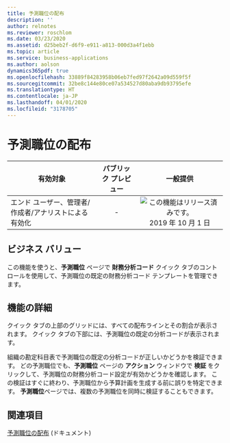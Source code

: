 ```yaml
---
title: 予測職位の配布
description: ''
author: relnotes
ms.reviewer: roschlom
ms.date: 03/23/2020
ms.assetid: d25beb2f-d6f9-e911-a813-000d3a4f1ebb
ms.topic: article
ms.service: business-applications
ms.author: aolson
dynamics365pdf: true
ms.openlocfilehash: 33889f84283958b06eb7fed97f2642a09d559f5f
ms.sourcegitcommit: 32be8c144e80ce07a534527d80aba9db93795efe
ms.translationtype: HT
ms.contentlocale: ja-JP
ms.lasthandoff: 04/01/2020
ms.locfileid: "3178705"
---
```

# <a name="forecast-position-distribution"></a>予測職位の配布


| 有効対象    |  パブリック プレビュー | 一般提供 | 
| ---------- | :----------: |:----------: |
|エンド ユーザー、管理者/作成者/アナリストによる有効化|-| ![この機能はリリース済みです。](/dynamics365-release-plan/media/green-checkmark.png "この機能はリリース済みです。") 2019 年 10 月 1 日|


## <a name="business-value"></a>ビジネス バリュー
<!-- bv start -->
この機能を使うと、**予測職位** ページで **財務分析コード** クイック タブのコントロールを使用して、予測職位の既定の財務分析コード テンプレートを管理できます。
<!-- bv end -->



## <a name="feature-details"></a>機能の詳細
<!--feature detail start -->
クイック タブの上部のグリッドには、すべての配布ラインとその割合が表示されます。 クイック タブの下部には、予測職位の既定の分析コードが表示されます。

組織の勘定科目表で予測職位の既定の分析コードが正しいかどうかを検証できます。 どの予測職位でも、**予測職位** ページの **アクション** ウィンドウで **検証** をクリックして、予測職位の財務分析コード設定が有効かどうかを確認します。 この検証はすぐに終わり、予測職位から予算計画を生成する前に誤りを特定できます。 **予測職位**ページでは、複数の予測職位を同時に検証することもできます。
<!--feature detail end -->










## <a name="see-also"></a>関連項目

[予測職位の配布](https://docs.microsoft.com/dynamics365/finance/public-sector/forecast-positions) (ドキュメント)
